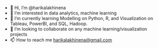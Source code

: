 - 👋 Hi, I’m @harikalakhinena
- 👀 I’m interested in data analytics, machine learning
- 🌱 I’m currently learning Modelling on Python, R, and Visualization on Tableau, PowerBI, and SQL, Hadoop.
- 💞️ I’m looking to collaborate on any machine learning/visualization projects
- 📫 How to reach me harikalakhinena@gmail.com

<!---
harikalakhinena/harikalakhinena is a ✨ special ✨ repository because its `README.md` (this file) appears on your GitHub profile.
You can click the Preview link to take a look at your changes.
--->
